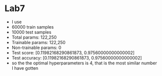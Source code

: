 # Lab7
* I use 
* 60000 train samples
* 10000 test samples
* Total params: 122,250
* Trainable params: 122,250
* Non-trainable params: 0
*  Test score: [0.11982168290861873, 0.97560000000000002]
*  Test accuracy: [0.11982168290861873, 0.97560000000000002]
*  so the the optimal hyperparameters is 4, that is the most similar number  I have gotten 
